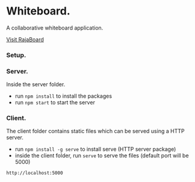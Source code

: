 # Whiteboard.

A collaborative whiteboard application.

[Visit RajaBoard](http://rajaboard.surge.sh)

### Setup.

### Server.

Inside the server folder.
- run `npm install` to install the packages
- run `npm start` to start the server

### Client.

The client folder contains static files which can be served using a HTTP server.
- run `npm install -g serve` to install serve (HTTP server package)
- inside the client folder, run `serve` to serve the files (default port will be 5000)
```http
http://localhost:5000
```
